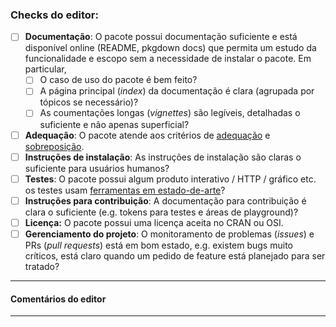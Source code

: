 ### Checks do editor:

- [ ] **Documentação**: O pacote possui documentação suficiente e está disponível online (README, pkgdown docs) que permita um estudo da funcionalidade e escopo sem a necessidade de instalar o pacote. Em particular,
    - [ ] O caso de uso do pacote é bem feito?
    - [ ] A página principal (*index*) da documentação é clara (agrupada por tópicos se necessário)?
    - [ ] As coumentações longas (*vignettes*) são legíveis, detalhadas o suficiente e não apenas superficial?
    
- [ ] **Adequação**: O pacote atende aos critérios de [adequação](https://devguide.ropensci.org/policies.html#package-categories) e  [sobreposição](https://devguide.ropensci.org/policies.html#overlap).
- [ ] **Instruções de instalação**: As instruções de instalação são claras o suficiente para usuários humanos?
- [ ] **Testes**: O pacote possui algum produto interativo / HTTP / gráfico etc. os testes usam [ferramentas em estado-de-arte](https://devguide.ropensci.org/building.html#testing)?
- [ ] **Instruções para contribuição**: A documentação para contribuição é clara o suficiente (e.g. tokens para testes e áreas de playground)?
- [ ] **Licença:** O pacote possui uma licença aceita no CRAN ou OSI.
- [ ] **Gerenciamento do projeto**: O monitoramento de problemas (*issues*) e PRs (*pull requests*) está em bom estado, e.g. existem bugs muito críticos, está claro quando um pedido de feature está planejado para ser tratado?
---

#### Comentários do editor

---


